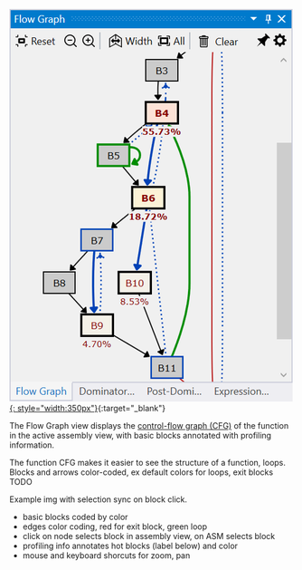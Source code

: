 [![Profiling UI screenshot](img/flow-graph-view_501x693.png){: style="width:350px"}](img/flow-graph-view_501x693.png){:target="_blank"}

The Flow Graph view displays the [control-flow graph (CFG)](https://en.wikipedia.org/wiki/Control-flow_graph) of the function in the active assembly view, with basic blocks annotated with profiling information.

The function CFG makes it easier to see the structure of a function, loops. Blocks and arrows color-coded, ex default colors for loops, exit blocks TODO

Example img with selection sync on block click.

- basic blocks coded by color
- edges color coding, red for exit block, green loop
- click on node selects block in assembly view, on ASM selects block
- profiling info annotates hot blocks (label below) and color
- mouse and keyboard shorcuts for zoom, pan